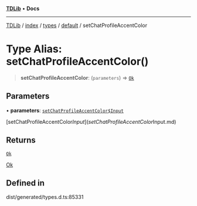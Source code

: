 [**TDLib**](../../../../../../README.md) • **Docs**

***

[TDLib](../../../../../../modules.md) / [index](../../../../../README.md) / [types](../../../README.md) / [default](../README.md) / setChatProfileAccentColor

# Type Alias: setChatProfileAccentColor()

> **setChatProfileAccentColor**: (`parameters`) => [`Ok`](Ok.md)

## Parameters

• **parameters**: [`setChatProfileAccentColor$Input`](setChatProfileAccentColor$Input.md)

[setChatProfileAccentColor$Input](setChatProfileAccentColor$Input.md)

## Returns

[`Ok`](Ok.md)

[Ok](Ok.md)

## Defined in

dist/generated/types.d.ts:85331

